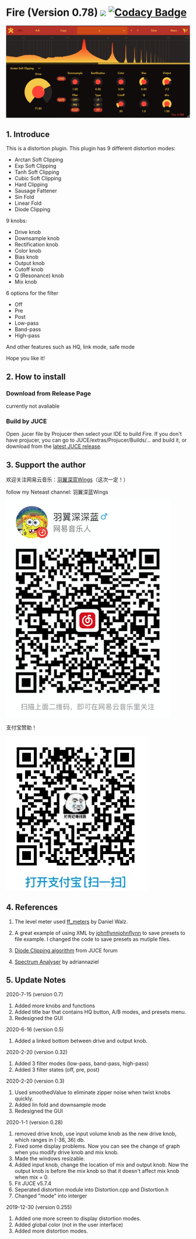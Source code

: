# Fire (Version 0.78) [![](https://travis-ci.com/jerryuhoo/Fire.svg?branch=master)](https://travis-ci.com/jerryuhoo/Fire) [![Codacy Badge](https://app.codacy.com/project/badge/Grade/8c68fa4c8da04cb8abca88e2dfceb280)](https://www.codacy.com/gh/jerryuhoo/Fire/dashboard?utm_source=github.com&amp;utm_medium=referral&amp;utm_content=jerryuhoo/Fire&amp;utm_campaign=Badge_Grade)

![Alt text](Fire.png?raw=true "Title")

## 1. Introduce

 This is a distortion plugin.
 This plugin has 9 different distortion modes:

- Arctan Soft Clipping
- Exp Soft Clipping
- Tanh Soft Clipping
- Cubic Soft Clipping
- Hard Clipping
- Sausage Fattener
- Sin Fold
- Linear Fold
- Diode Clipping

9 knobs:

- Drive knob
- Downsample knob
- Rectification knob
- Color knob
- Bias knob
- Output knob
- Cutoff knob
- Q (Resonance) knob
- Mix knob

6 options for the filter

- Off
- Pre
- Post
- Low-pass
- Band-pass
- High-pass

 And other features such as HQ, link mode, safe mode

Hope you like it!

## 2. How to install

### Download from Release Page

currently not avaliable

### Build by JUCE

Open .jucer file by Projucer then select your IDE to build Fire. If you don't have projucer, you can go to JUCE/extras/Projucer/Builds/... and build it, or download from the <a href="https://www.juce.com" rel="nofollow">latest JUCE release</a>.</li>

## 3. Support the author

欢迎关注网易云音乐：<a href="https://music.163.com/#/artist?id=12118139">羽翼深蓝Wings</a>（这次一定！）

follow my Neteast channel: 羽翼深蓝Wings

![image](neteast.png)

支付宝赞助！

![image](alipay.png)

## 4. References

1. The level meter used <a href="https://github.com/ffAudio/ff_meters">ff_meters</a> by Daniel Walz.

2. A great example of using XML by <a href="https://github.com/johnflynnjohnflynn/TestParameters02">johnflynnjohnflynn</a> to save presets to file example. I changed the code to save presets as mutiple files.

3. <a href="https://forum.juce.com/t/wave-digital-filter-wdf-with-juce/11227">Diode Clipping algorithm</a> from JUCE forum

4. <a href="https://github.com/adriannaziel/SpectrumAnalyser_et">Spectrum Analyser</a> by adriannaziel

## 5. Update Notes

2020-7-15 (version 0.7)

1. Added more knobs and functions
2. Added title bar that contains HQ button, A/B modes, and presets menu.
3. Redesigned the GUI

2020-6-16 (version 0.5)

1. Added a linked bottom between drive and output knob.

2020-2-20 (version 0.32)

1. Added 3 filter modes (low-pass, band-pass, high-pass)
2. Added 3 filter states (off, pre, post)

2020-2-20 (version 0.3)

1. Used smoothedValue to eliminate zipper noise when twist knobs quickly.
2. Added lin fold and downsample mode
3. Redesigned the GUI

2020-1-1 (version 0.28)

1. removed drive knob, use input volume knob as the new drive knob, which ranges in (-36, 36) db.
2. Fixed some display problems. Now you can see the change of graph when you modify drive knob and mix knob.
3. Made the windows resizable.
4. Added input knob, change the location of mix and output knob. Now the output knob is before the mix knob so that it doesn't affect mix knob when mix = 0.
5. Fit JUCE v5.7.4
6. Seperated distortion module into Distortion.cpp and Distortion.h
7. Changed "mode" into interger

2019-12-30 (version 0.255)

1. Added one more screen to display distortion modes.
2. Added global color (not in the user interface)
3. Added more distortion modes.
